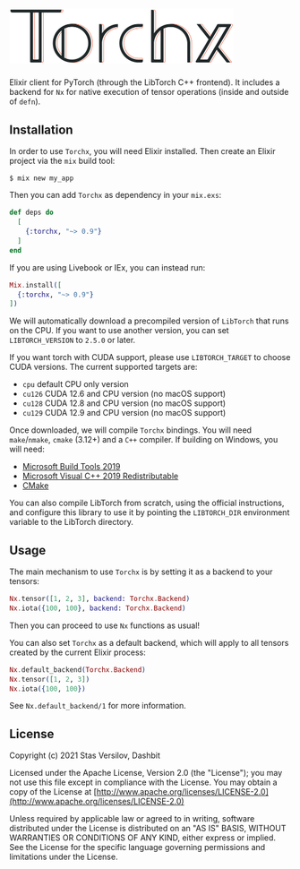 <h1><img src="https://github.com/elixir-nx/nx/raw/main/torchx/torchx.png" alt="Torchx" width="400"></h1>

Elixir client for PyTorch (through the LibTorch C++ frontend).
It includes a backend for `Nx` for native execution of tensor
operations (inside and outside of `defn`).

## Installation

In order to use `Torchx`, you will need Elixir installed. Then create an Elixir project
via the `mix` build tool:

```
$ mix new my_app
```

Then you can add `Torchx` as dependency in your `mix.exs`:

```elixir
def deps do
  [
    {:torchx, "~> 0.9"}
  ]
end
```

If you are using Livebook or IEx, you can instead run:

```elixir
Mix.install([
  {:torchx, "~> 0.9"}
])
```

We will automatically download a precompiled version of `LibTorch` that
runs on the CPU. If you want to use another version, you can set `LIBTORCH_VERSION`
to `2.5.0` or later.

If you want torch with CUDA support, please use `LIBTORCH_TARGET` to choose
CUDA versions. The current supported targets are:

- `cpu` default CPU only version
- `cu126` CUDA 12.6 and CPU version (no macOS support)
- `cu128` CUDA 12.8 and CPU version (no macOS support)
- `cu129` CUDA 12.9 and CPU version (no macOS support)

Once downloaded, we will compile `Torchx` bindings. You will need `make`/`nmake`,
`cmake` (3.12+) and a `C++` compiler. If building on Windows, you will need:

- [Microsoft Build Tools 2019](https://visualstudio.microsoft.com/downloads/)
- [Microsoft Visual C++ 2019 Redistributable](https://visualstudio.microsoft.com/downloads/)
- [CMake](https://cmake.org/)

You can also compile LibTorch from scratch, using the official instructions,
and configure this library to use it by pointing the `LIBTORCH_DIR` environment
variable to the LibTorch directory.

## Usage

The main mechanism to use `Torchx` is by setting it as a backend to your tensors:

```elixir
Nx.tensor([1, 2, 3], backend: Torchx.Backend)
Nx.iota({100, 100}, backend: Torchx.Backend)
```

Then you can proceed to use `Nx` functions as usual!

You can also set `Torchx` as a default backend, which will apply to all tensors created
by the current Elixir process:

```elixir
Nx.default_backend(Torchx.Backend)
Nx.tensor([1, 2, 3])
Nx.iota({100, 100})
```

See `Nx.default_backend/1` for more information.

## License

Copyright (c) 2021 Stas Versilov, Dashbit

Licensed under the Apache License, Version 2.0 (the "License");
you may not use this file except in compliance with the License.
You may obtain a copy of the License at [http://www.apache.org/licenses/LICENSE-2.0](http://www.apache.org/licenses/LICENSE-2.0)

Unless required by applicable law or agreed to in writing, software
distributed under the License is distributed on an "AS IS" BASIS,
WITHOUT WARRANTIES OR CONDITIONS OF ANY KIND, either express or implied.
See the License for the specific language governing permissions and
limitations under the License.
